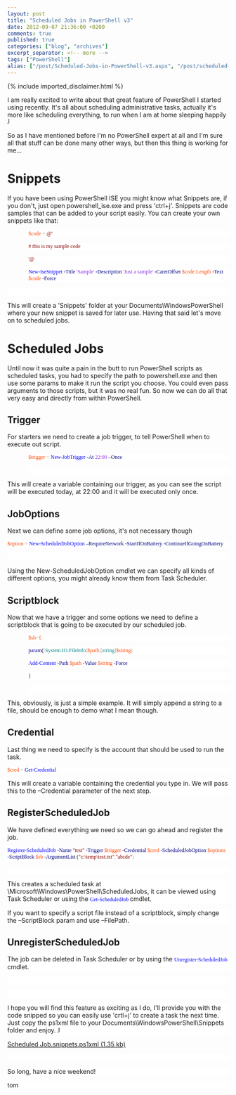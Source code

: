 ```yaml
---
layout: post
title: "Scheduled Jobs in PowerShell v3"
date: 2012-09-07 21:36:00 +0200
comments: true
published: true
categories: ["blog", "archives"]
excerpt_separator: <!-- more -->
tags: ["PowerShell"]
alias: ["/post/Scheduled-Jobs-in-PowerShell-v3.aspx", "/post/scheduled-jobs-in-powershell-v3.aspx"]
---
```

<!-- more -->
{% include imported_disclaimer.html %}
<p>I am really excited to write about that great feature of PowerShell I started using recently. It's all about scheduling administrative tasks, actually it's more like scheduling everything, to run when I am at home sleeping happily <span style="font-family: Wingdings;">J</span></p>
<p>So as I have mentioned before I'm no PowerShell expert at all and I'm sure all that stuff can be done many other ways, but then this thing is working for me&hellip;</p>
<h1>Snippets</h1>
<p>If you have been using PowerShell ISE you might know what Snippets are, if you don't, just open powershell_ise.exe and press 'ctrl+j'. Snippets are code samples that can be added to your script easily. You can create your own snippets like that:</p>
<p style="background: white; margin-left: 36pt;"><span style="font-family: Lucida Console; font-size: 9pt;"><span style="color: orangered;">$code</span> <span style="color: darkgray;">=</span> <span style="color: darkred;">@' </span></span></p>
<p style="background: white; margin-left: 36pt;"><span style="color: darkred; font-family: Lucida Console; font-size: 9pt;"># this is my sample code </span></p>
<p style="background: white; margin-left: 36pt;"><span style="font-family: Lucida Console; font-size: 9pt;"><span style="color: darkred;">'@</span> </span></p>
<p style="background: white; margin-left: 36pt;"><span style="font-family: Lucida Console; font-size: 9pt;"><span style="color: blue;">New-IseSnippet</span> <span style="color: navy;">-Title</span> <span style="color: blueviolet;">'Sample'</span> <span style="color: navy;">-Description</span> <span style="color: blueviolet;">'Just a sample'</span> <span style="color: navy;">-CaretOffset</span> <span style="color: orangered;">$code<span style="color: darkgray;">.</span>Length <span style="color: navy;">-Text</span> $code</span> <span style="color: navy;">-Force</span> </span></p>
<p style="background: white;">&nbsp;</p>
<p>This will create a 'Snippets' folder at your Documents\WindowsPowerShell where your new snippet is saved for later use. Having that said let's move on to scheduled jobs.</p>
<h1>Scheduled Jobs</h1>
<p>Until now it was quite a pain in the butt to run PowerShell scripts as scheduled tasks, you had to specify the path to powershell.exe and then use some params to make it run the script you choose. You could even pass arguments to those scripts, but it was no real fun. So now we can do all that very easy and directly from within PowerShell.</p>
<h2>Trigger</h2>
<p>For starters we need to create a job trigger, to tell PowerShell when to execute out script.</p>
<p style="background: white; margin-left: 36pt;"><span style="font-family: Lucida Console; font-size: 9pt;"><span style="color: orangered;">$trigger</span> <span style="color: darkgray;">=</span> <span style="color: blue;">New-JobTrigger</span> <span style="color: navy;">-At</span> <span style="color: blueviolet;">22:00</span> <span style="color: navy;">&ndash;Once </span></span></p>
<p style="background: white; margin-left: 36pt;">&nbsp;</p>
<p>This will create a variable containing our trigger, as you can see the script will be executed today, at 22:00 and it will be executed only once.</p>
<h2>JobOptions</h2>
<p>Next we can define some job options, it's not necessary though</p>
<p style="background: white;"><span style="font-family: Lucida Console; font-size: 9pt;"><span style="color: orangered;">$option</span> <span style="color: darkgray;">=</span> <span style="color: blue;">New-ScheduledJobOption</span> <span style="color: navy;">&ndash;RequireNetwork -StartIfOnBattery</span> <span style="color: navy;">-ContinueIfGoingOnBattery </span></span></p>
<p style="background: white;">&nbsp;</p>
<p>Using the New-ScheduledJobOption cmdlet we can specify all kinds of different options, you might already know them from Task Scheduler.</p>
<h2>Scriptblock</h2>
<p>Now that we have a trigger and some options we need to define a scriptblock that is going to be executed by our scheduled job.</p>
<p style="background: white; margin-left: 36pt;"><span style="font-family: Lucida Console; font-size: 9pt;"><span style="color: orangered;">$sb<span style="color: darkgray;">=</span>{</span> </span></p>
<p style="background: white; margin-left: 36pt;"><span style="font-family: Lucida Console; font-size: 9pt;"> <span style="color: darkblue;">param</span>(<span style="color: darkgray;">[<span style="color: teal;">System.IO.FileInfo<span style="color: darkgray;">]<span style="color: orangered;">$path<span style="color: darkgray;">,[<span style="color: teal;">string<span style="color: darkgray;">]<span style="color: orangered;">$string</span>) </span></span></span></span></span></span></span></span></p>
<p style="background: white; margin-left: 36pt;"><span style="font-family: Lucida Console; font-size: 9pt;"> <span style="color: blue;">Add-Content</span> <span style="color: navy;">-Path</span> <span style="color: orangered;">$path</span> <span style="color: navy;">-Value</span> <span style="color: orangered;">$string</span> <span style="color: navy;">-Force</span> </span></p>
<p style="background: white; margin-left: 36pt;"><span style="font-family: Lucida Console; font-size: 9pt;">} </span></p>
<p style="background: white; margin-left: 36pt;">&nbsp;</p>
<p>This, obviously, is just a simple example. It will simply append a string to a file, should be enough to demo what I mean though.</p>
<h2>Credential</h2>
<p>Last thing we need to specify is the account that should be used to run the task.</p>
<p style="background: white;"><span style="font-family: Lucida Console; font-size: 9pt;"><span style="color: orangered;">$cred</span> <span style="color: darkgray;">=</span> <span style="color: blue;">Get-Credential</span></span></p>
<p style="background: white;"><span style="font-family: Lucida Console; font-size: 9pt;"><span style="color: blue;"></span></span></p>
<p style="background: white;">This will create a variable containing the credential you type in. We will pass this to the &ndash;Credential parameter of the next step.</p>
<h2>RegisterScheduledJob</h2>
<p>We have defined everything we need so we can go ahead and register the job.</p>
<p style="background: white;"><span style="font-family: Lucida Console; font-size: 9pt;"><span style="color: blue;">Register-ScheduledJob</span> <span style="color: navy;">-Name</span> <span style="color: darkred;">"test"</span> <span style="color: navy;">-Trigger</span> <span style="color: orangered;">$trigger</span> <span style="color: navy;">-Credential</span> <span style="color: orangered;">$cred</span> <span style="color: navy;">-ScheduledJobOption</span> <span style="color: orangered;">$options</span> <span style="color: navy;">-ScriptBlock</span> <span style="color: orangered;">$sb</span> <span style="color: navy;">-ArgumentList</span> (<span style="color: darkred;">"c:\temp\test.txt"<span style="color: darkgray;">,<span style="color: darkred;">"abcde"</span>)</span> </span></span></p>
<p style="background: white;">&nbsp;</p>
<p style="background: white;">This creates a scheduled task at \Microsoft\Windows\PowerShell\ScheduledJobs, it can be viewed using Task Scheduler or using the <span style="color: blue; font-family: Lucida Console; font-size: 9pt;">Get-ScheduledJob </span>cmdlet.</p>
<p style="background: white;">If you want to specify a script file instead of a scriptblock, simply change the &ndash;ScriptBlock param and use &ndash;FilePath.</p>
<h2>UnregisterScheduledJob</h2>
<p style="background: white;">The job can be deleted in Task Scheduler or by using the <span style="color: blue; font-family: Lucida Console; font-size: 9pt;">Unregister-ScheduledJob </span>cmdlet.</p>
<p style="background: white;">&nbsp;</p>
<p style="background: white;">&nbsp;</p>
<p style="background: white;">I hope you will find this feature as exciting as I do, I'll provide you with the code snipped so you can easily use 'crtl+j' to create a task the next time. Just copy the ps1xml file to your Documents\WindowsPowerShell\Snippets folder and enjoy. <span style="font-family: Wingdings;">J</span></p>
<p><a href="/FILES%2f2012%2f09%2fScheduled+Job.snippets.ps1xml.axdx">Scheduled Job.snippets.ps1xml (1.35 kb)</a>&nbsp;</p>
<p style="background: white;">&nbsp;</p>
<p style="background: white;">So long, have a nice weekend!</p>
<p style="background: white;">tom</p>
<p>&nbsp;</p>
